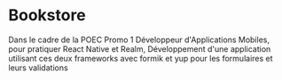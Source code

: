 # Bookstore

Dans le cadre de la POEC Promo 1 Développeur d'Applications Mobiles, pour pratiquer React Native et Realm, Développement d'une application utilisant ces deux frameworks avec formik et yup pour les formulaires et leurs validations
